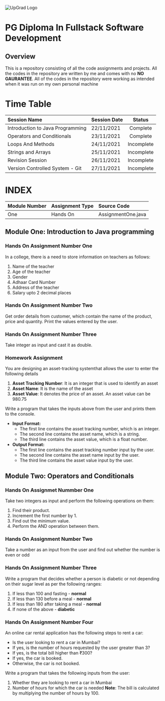 ![UpGrad Logo](https://servicesdown.in/img/upgrad-logo.png)
# PG Diploma In Fullstack Software Development

## Overview

This is a repository consisting of all the code assignments and projects.
All the codes in the repository are written by me and comes with no **NO GAURANTEE**.
All of the codes in the repository were working as intended when it was run on my own personal machine

# Time Table
|Session Name|Session Date|Status|
|:--|:--|:--:|
|Introduction to Java Programming|22/11/2021|Complete|
|Operators and Conditionals|23/11/2021|Complete|
|Loops And Methods|24/11/2021|Incomplete|
|Strings and Arrays|25/11/2021|Incomplete|
|Revision Session|26/11/2021|Incomplete|
|Version Controlled System - Git|27/11/2021|Incomplete|

# INDEX

|Module Number|Assignment Type|Source Code|
|:--|:--|:--|
|One|Hands On|AssignmentOne.java|

## Module One: Introduction to Java programming

### Hands On Assignment Number One

In a college, there is a need to store information on teachers as follows:

1. Name of the teacher
2. Age of the teacher
3. Gender
4. Adhaar Card Number
5. Address of the teacher
6. Salary upto 2 decimal places


### Hands On Assignment Number Two
Get order details from customer, which contain the name of the product, price and quantity. Print the values entered by the user.

### Hands On Assignment Number Three
Take integer as input and cast it as double.

### Homework Assignment
You are designing an asset-tracking systemthat allows the user to enter the following details
1. **Asset Tracking Number**: It is an integer that is used to identify an asset
2. **Asset Name**: It is the name of the asset
3. **Asset Value**: It denotes the price of an asset. An asset value can be 980.75

Write a program that takes the inputs above from the user and prints them to the console. 

- **Input Format:**
	- The first line contains the asset tracking number, which is an integer.
	- The second line contains the asset name, which is a string.
	- The third line contains the asset value, which is a float number.
- **Output Format:**
	- The first line contains the asset tracking number input by the user.
	- The second line contains the asset name input by the user.
	- The third line contains the asset value input by the user.


 
## Module Two: Operators and Conditionals

### Hands On Assignmet Nummber One
Take two integers as input and perform the following operations on them:

1. Find their product.
2. Increment the first number by 1.
3. Find out the minimum value.
4. Perform the AND operation between them.

### Hands On Assignment Number Two
Take a number as an input from the user and find out whether the number is even or odd

### Hands On Assignment Number Three
Write a program that decides whether a person is diabetic or not depending on their sugar level as per the following ranges:
1. If less than 100 and fasting - **normal**
2. If less than 130 before a meal  - **normal**
3. If less than 180 after taking a meal - **normal**
4. If none of the above - **diabetic**

### Hands On Assignment Number Four
An online car rental application has the following steps to rent a car:
- Is the user looking to rent a car in Mumbai?
 - If yes, is the number of hours requested by the user greater than 3?
  - If yes, is the total bill higher than ₹300?
   - If yes, the car is booked.
- Otherwise, the car is not booked.

Write a program that takes the following inputs from the user:
1. Whether they are looking to rent a car in Mumbai
2. Number of hours for which the car is needed
**Note**: The bill is calculated by multiplying the number of hours by 100.






